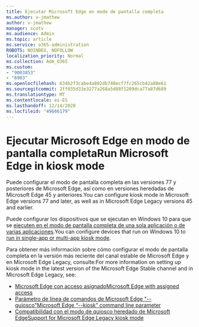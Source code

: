 ```yaml
---
title: Ejecutar Microsoft Edge en modo de pantalla completa
ms.author: v-jmathew
author: v-jmathew
manager: scotv
ms.audience: Admin
ms.topic: article
ms.service: o365-administration
ROBOTS: NOINDEX, NOFOLLOW
localization_priority: Normal
ms.collection: Adm_O365
ms.custom:
- "9003853"
- "6903"
ms.openlocfilehash: 634b2f3cabe4a802db740ecf7fc265cb42a88e61
ms.sourcegitcommit: 2ff035d33e3277a268a5d88f1209dca77a87d689
ms.translationtype: MT
ms.contentlocale: es-ES
ms.lasthandoff: 12/14/2020
ms.locfileid: "49666179"
---
```

# <a name="run-microsoft-edge-in-kiosk-mode"></a><span data-ttu-id="18d2f-102">Ejecutar Microsoft Edge en modo de pantalla completa</span><span class="sxs-lookup"><span data-stu-id="18d2f-102">Run Microsoft Edge in kiosk mode</span></span>

<span data-ttu-id="18d2f-103">Puede configurar el modo de pantalla completa en las versiones 77 y posteriores de Microsoft Edge, así como en versiones heredadas de Microsoft Edge 45 y anteriores.</span><span class="sxs-lookup"><span data-stu-id="18d2f-103">You can configure kiosk mode in Microsoft Edge versions 77 and later, as well as in Microsoft Edge Legacy versions 45 and earlier.</span></span>

<span data-ttu-id="18d2f-104">Puede configurar los dispositivos que se ejecutan en Windows 10 para que se [ejecuten en el modo de pantalla completa de una sola aplicación o de varias aplicaciones](https://go.microsoft.com/fwlink/?linkid=2133659).</span><span class="sxs-lookup"><span data-stu-id="18d2f-104">You can configure devices that run on Windows 10 to [run in single-app or multi-app kiosk mode](https://go.microsoft.com/fwlink/?linkid=2133659).</span></span>

<span data-ttu-id="18d2f-105">Para obtener más información sobre cómo configurar el modo de pantalla completa en la versión más reciente del canal estable de Microsoft Edge y en Microsoft Edge Legacy, consulte:</span><span class="sxs-lookup"><span data-stu-id="18d2f-105">For more information on setting up kiosk mode in the latest version of the Microsoft Edge Stable channel and in Microsoft Edge Legacy, see:</span></span>

- [<span data-ttu-id="18d2f-106">Microsoft Edge con acceso asignado</span><span class="sxs-lookup"><span data-stu-id="18d2f-106">Microsoft Edge with assigned access</span></span>](https://go.microsoft.com/fwlink/?linkid=2133494)
- [<span data-ttu-id="18d2f-107">Parámetro de línea de comandos de Microsoft Edge "--quiosco"</span><span class="sxs-lookup"><span data-stu-id="18d2f-107">Microsoft Edge “--kiosk” command line parameter</span></span>](https://go.microsoft.com/fwlink/?linkid=2133724)
- [<span data-ttu-id="18d2f-108">Compatibilidad con el modo de quiosco heredado de Microsoft Edge</span><span class="sxs-lookup"><span data-stu-id="18d2f-108">Support for Microsoft Edge Legacy kiosk mode</span></span>](https://go.microsoft.com/fwlink/?linkid=2133725)
